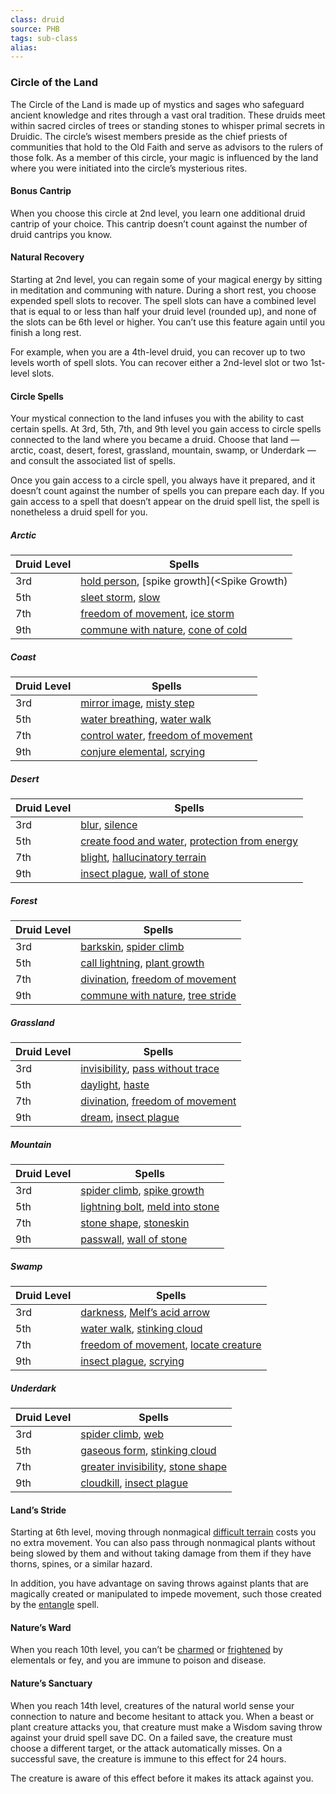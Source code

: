 ```yaml
---
class: druid
source: PHB
tags: sub-class
alias:
---
```

### Circle of the Land

The Circle of the Land is made up of mystics and sages who safeguard ancient knowledge and rites through a vast oral tradition. These druids meet within sacred circles of trees or standing stones to whisper primal secrets in Druidic. The circle’s wisest members preside as the chief priests of communities that hold to the Old Faith and serve as advisors to the rulers of those folk. As a member of this circle, your magic is influenced by the land where you were initiated into the circle’s mysterious rites.

#### Bonus Cantrip

When you choose this circle at 2nd level, you learn one additional druid cantrip of your choice. This cantrip doesn’t count against the number of druid cantrips you know.

#### Natural Recovery

Starting at 2nd level, you can regain some of your magical energy by sitting in meditation and communing with nature. During a short rest, you choose expended spell slots to recover. The spell slots can have a combined level that is equal to or less than half your druid level (rounded up), and none of the slots can be 6th level or higher. You can’t use this feature again until you finish a long rest.

For example, when you are a 4th-level druid, you can recover up to two levels worth of spell slots. You can recover either a 2nd-level slot or two 1st-level slots.

#### Circle Spells

Your mystical connection to the land infuses you with the ability to cast certain spells. At 3rd, 5th, 7th, and 9th level you gain access to circle spells connected to the land where you became a druid. Choose that land — arctic, coast, desert, forest, grassland, mountain, swamp, or Underdark — and consult the associated list of spells.

Once you gain access to a circle spell, you always have it prepared, and it doesn’t count against the number of spells you can prepare each day. If you gain access to a spell that doesn’t appear on the druid spell list, the spell is nonetheless a druid spell for you.

##### Arctic
|Druid Level|Spells|
|---|---|
|3rd|[hold person](<Hold Person>), [spike growth](<Spike Growth)|
|5th|[sleet storm](<Sleet Storm>), [slow](Slow)|
|7th|[freedom of movement](<Freedom of Movement>), [ice storm](<Ice Storm>)|
|9th|[commune with nature](<Commune with Nature>), [cone of cold](<Cone of Cold>)|

##### Coast
|Druid Level|Spells|
|---|---|
|3rd|[mirror image](<Mirror Image>), [misty step](<Misty Step>)|
|5th|[water breathing](<Water Breathing>), [water walk](<Water Walk>)|
|7th|[control water](<Control Water>), [freedom of movement](<Freedom of Movement>)|
|9th|[conjure elemental](<Conjure Elemental>), [scrying](Scrying)|

##### Desert
|Druid Level|Spells|
|---|---|
|3rd|[blur](Blur), [silence](Silence)|
|5th|[create food and water](<Create Food and Water>), [protection from energy](<Protection from Energy>)|
|7th|[blight](Blight), [hallucinatory terrain](<Hallucinatory Terrain>)|
|9th|[insect plague](<Insect Plague>), [wall of stone](<Wall of Stone>)|

##### Forest
|Druid Level|Spells|
|---|---|
|3rd|[barkskin](Barkskin), [spider climb](<Spider Climb>)|
|5th|[call lightning](<Call Lightning>), [plant growth](<Plant Growth>)|
|7th|[divination](Divination), [freedom of movement](<Freedom of Movement>)|
|9th|[commune with nature](<Commune With Nature>), [tree stride](<Tree Stride>)|

##### Grassland
|Druid Level|Spells|
|---|---|
|3rd|[invisibility](Invisibility), [pass without trace](<Pass without Trace>)|
|5th|[daylight](Daylight), [haste](Haste)|
|7th|[divination](Divination), [freedom of movement](<Freedom of Movement>)|
|9th|[dream](Dream), [insect plague](<Insect Plague>)|

##### Mountain
|Druid Level|Spells|
|---|---|
|3rd|[spider climb](<Spider Climb>), [spike growth](<Spike Growth>)|
|5th|[lightning bolt](<Lightning Bolt>), [meld into stone](<Meld into stone>)|
|7th|[stone shape](<Stone Shape>), [stoneskin](<Stoneskin>)|
|9th|[passwall](<Passwall>), [wall of stone](<Wall of Stone>)|

##### Swamp
|Druid Level|Spells|
|---|---|
|3rd|[darkness](Darkness), [Melf’s acid arrow](<Acid Arrow>)|
|5th|[water walk](<Water Walk>), [stinking cloud](<Stinking Cloud>)|
|7th|[freedom of movement](<Freedom of Movement>), [locate creature](<Locate Creature>)|
|9th|[insect plague](<Insect Plague>), [scrying](<Scrying>)|

##### Underdark
|Druid Level|Spells|
|---|---|
|3rd|[spider climb](<Spider Climb>), [web](Web)|
|5th|[gaseous form](<Gaseous Form>), [stinking cloud](<Stinking Cloud>)|
|7th|[greater invisibility](<Greater Invisibility>), [stone shape](<Stone Shape>)|
|9th|[cloudkill](<Cloudkill>), [insect plague](<Insect Plague>)|

#### Land’s Stride

Starting at 6th level, moving through nonmagical [difficult terrain](<Adventuring#Difficult Terrain>) costs you no extra movement. You can also pass through nonmagical plants without being slowed by them and without taking damage from them if they have thorns, spines, or a similar hazard.

In addition, you have advantage on saving throws against plants that are magically created or manipulated to impede movement, such those created by the [entangle](Entangle) spell.

#### Nature’s Ward

When you reach 10th level, you can’t be [charmed](Conditions#Charmed) or [frightened](Conditions#Frightened) by elementals or fey, and you are immune to poison and disease.

#### Nature’s Sanctuary

When you reach 14th level, creatures of the natural world sense your connection to nature and become hesitant to attack you. When a beast or plant creature attacks you, that creature must make a Wisdom saving throw against your druid spell save DC. On a failed save, the creature must choose a different target, or the attack automatically misses. On a successful save, the creature is immune to this effect for 24 hours.

The creature is aware of this effect before it makes its attack against you.